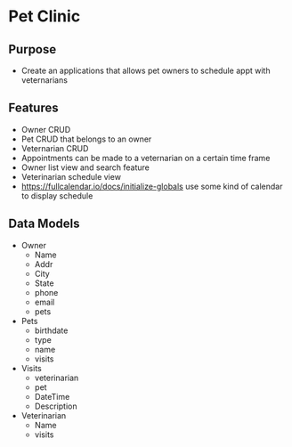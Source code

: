 # Pet Clinic

## Purpose
- Create an applications that allows pet owners to schedule appt with veternarians

## Features
- Owner CRUD
 - Pet CRUD that belongs to an owner
- Veternarian CRUD
- Appointments can be made to a veternarian on a certain time frame
- Owner list view and search feature
- Veterinarian schedule view
 - https://fullcalendar.io/docs/initialize-globals use some kind of calendar to display schedule


## Data Models
- Owner
    - Name
    - Addr
    - City
    - State
    - phone
    - email
    - pets
- Pets
    - birthdate
    - type
    - name
    - visits
- Visits
    - veterinarian
    - pet
    - DateTime
    - Description
- Veterinarian
    - Name
    - visits